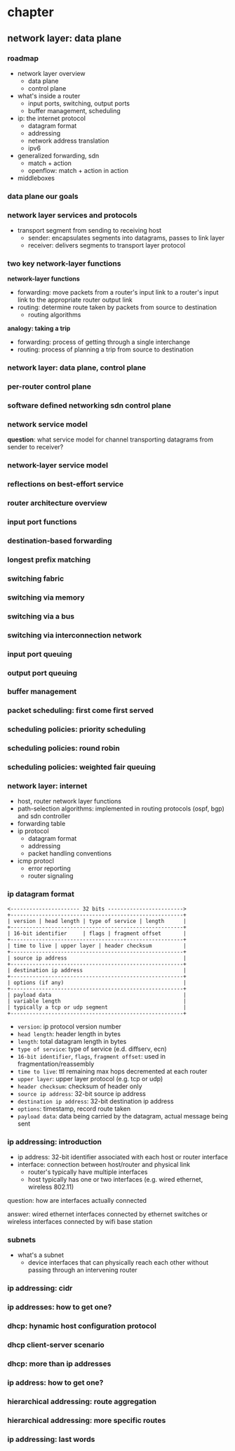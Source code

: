 #  chapter
##  network layer:  data plane

###  roadmap

-  network layer overview
    +  data plane
    +  control plane
-  what's inside a router
    +  input ports, switching, output ports
    +  buffer management, scheduling
-  ip:  the internet protocol
    +  datagram format
    +  addressing
    +  network address translation
    +  ipv6
-  generalized forwarding, sdn
    +  match + action
    +  openflow:  match + action in action
-  middleboxes

###  data plane our goals

###  network layer services and protocols

-  transport segment from sending to receiving host
    +  sender:  encapsulates segments into datagrams, passes to link layer
    +  receiver:  delivers segments to transport layer protocol

###  two key network-layer functions

**network-layer functions**
-  forwarding:  move packets from a router's input link to a router's input link to the appropriate router output link
-  routing:  determine route taken by packets from source to destination
    +  routing algorithms

**analogy:  taking a trip**
-  forwarding:  process of getting through a single interchange
-  routing:  process of planning a trip from source to destination

###  network layer:  data plane, control plane

###  per-router control plane

###  software defined networking sdn control plane

###  network service model

**question**:  what service model for channel transporting datagrams from sender to receiver?

###  network-layer service model

###  reflections on best-effort service

###  router architecture overview

###  input port functions

###  destination-based forwarding

###  longest prefix matching

###  switching fabric

###  switching via memory

###  switching via a bus

###  switching via interconnection network

###  input port queuing

###  output port queuing

###  buffer management

###  packet scheduling:  first come first served

###  scheduling policies:  priority scheduling

###  scheduling policies:  round robin

###  scheduling policies:  weighted fair queuing

###  network layer:  internet

-  host, router network layer functions
-  path-selection algorithms:  implemented in routing protocols (ospf, bgp) and sdn controller
-  forwarding table
-  ip protocol
    +  datagram format
    +  addressing
    +  packet handling conventions
-  icmp protocl
    +  error reporting
    +  router signaling

###  ip datagram format

```
<---------------------- 32 bits ------------------------>
+-------------------------------------------------------+
| version | head length | type of service | length      |
+-------------------------------------------------------+
| 16-bit identifier     | flags | fragment offset       |
+-------------------------------------------------------+
| time to live | upper layer | header checksum          |
+-------------------------------------------------------+
| source ip address                                     |
+-------------------------------------------------------+
| destination ip address                                |
+-------------------------------------------------------+
| options (if any)                                      |
+-------------------------------------------------------+
| payload data                                          |
| variable length                                       |
| typically a tcp or udp segment                        |
+-------------------------------------------------------+
```

-  `version`:  ip protocol version number
-  `head length`:  header length in bytes
-  `length`:  total datagram length in bytes
-  `type of service`:  type of service (e.d. diffserv, ecn)
-  `16-bit identifier`, `flags`, `fragment offset`:  used in fragmentation/reassembly
-  `time to live`:  ttl remaining max hops decremented at each router
-  `upper layer`:  upper layer protocol (e.g. tcp or udp)
-  `header checksum`:  checksum of header only
-  `source ip address`:  32-bit source ip address
-  `destination ip address`:  32-bit destination ip address
-  `options`:  timestamp, record route taken
-  `payload data`:  data being carried by the datagram, actual message being sent

###  ip addressing:  introduction 

-  ip address:  32-bit identifier associated with each host or router interface
-  interface:  connection between host/router and physical link
    +  router's typically have multiple interfaces
    +  host typically has one or two interfaces (e.g. wired ethernet, wireless 802.11)

question:  how are interfaces actually connected

answer:  wired ethernet interfaces connected by ethernet switches or wireless interfaces connected by wifi base station

###  subnets

-  what's a subnet
    +  device interfaces that can physically reach each other without passing through an intervening router

###  ip addressing:  cidr

###  ip addresses:  how to get one?

###  dhcp:  hynamic host configuration protocol

###  dhcp client-server scenario

###  dhcp:  more than ip addresses

###  ip address: how to get one?

###  hierarchical addressing:  route aggregation

###  hierarchical addressing:  more specific routes

###  ip addressing:  last words































































